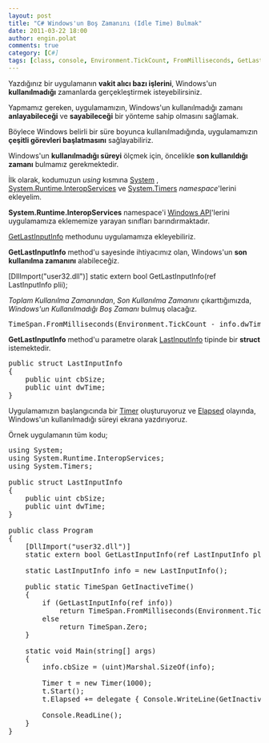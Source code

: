```yaml
---
layout: post
title: "C# Windows'un Boş Zamanını (Idle Time) Bulmak"
date: 2011-03-22 18:00
author: engin.polat
comments: true
category: [C#]
tags: [class, console, Environment.TickCount, FromMilliseconds, GetLastInputInfo, LastInputInfo, Marshal, struct, System.Runtime, System.Runtime.InteropServices, System.Timers, timer, TimeSpan, TimeSpan.Zero]
---
```

Yazdığınız bir uygulamanın **vakit alıcı bazı işlerini**, Windows'un **kullanılmadığı** zamanlarda gerçekleştirmek isteyebilirsiniz.

Yapmamız gereken, uygulamamızın, Windows'un kullanılmadığı zamanı **anlayabileceği** ve **sayabileceği** bir yönteme sahip olmasını sağlamak.

Böylece Windows belirli bir süre boyunca kullanılmadığında, uygulamamızın **çeşitli görevleri başlatmasını** sağlayabiliriz.

Windows'un **kullanılmadığı süreyi** ölçmek için, öncelikle **son kullanıldığı zamanı** bulmamız gerekmektedir.

İlk olarak, kodumuzun *using* kısmına <a href="http://msdn.microsoft.com/library/system" target="_blank">System</a> , <a href="http://msdn.microsoft.com/library/system.runtime.interopservices" target="_blank">System.Runtime.InteropServices</a> ve <a href="http://msdn.microsoft.com/library/system.timers" target="_blank">System.Timers</a> *namespace*'lerini ekleyelim.

**System.Runtime.InteropServices** namespace'i [Windows API](http://en.wikipedia.org/wiki/Windows_API)'lerini uygulamamıza eklememize yarayan sınıfları barındırmaktadır.

[GetLastInputInfo](http://msdn.microsoft.com/library/ms646302.aspx) methodunu uygulamamıza ekleyebiliriz.

**GetLastInputInfo** method'u sayesinde ihtiyacımız olan, Windows'un **son kullanılma zamanını** alabileceğiz.



[DllImport("user32.dll")]
static extern bool GetLastInputInfo(ref LastInputInfo plii);</pre>

*Toplam Kullanılma Zamanından*, *Son Kullanılma Zamanını* çıkarttığımızda, *Windows'un Kullanılmadığı Boş Zamanı* bulmuş olacağız.

<pre class="brush:csharp">TimeSpan.FromMilliseconds(Environment.TickCount - info.dwTime)</pre>

**GetLastInputInfo** method'u parametre olarak <a href="http://msdn.microsoft.com/library/ms646272.aspx" target="_blank">LastInputInfo</a> tipinde bir **struct** istemektedir.

<pre class="brush:csharp">public struct LastInputInfo
{
    public uint cbSize;
    public uint dwTime;
}</pre>

Uygulamamızın başlangıcında bir <a href="http://msdn.microsoft.com/library/system.timers.timer" target="_blank">Timer</a> oluşturuyoruz ve <a href="http://msdn.microsoft.com/library/system.timers.timer.elapsed" target="_blank">Elapsed</a> olayında, Windows'un kullanılmadığı süreyi ekrana yazdırıyoruz.

Örnek uygulamanın tüm kodu;

<pre class="brush:csharp">using System;
using System.Runtime.InteropServices;
using System.Timers;

public struct LastInputInfo
{
    public uint cbSize;
    public uint dwTime;
}

public class Program
{
    [DllImport("user32.dll")]
    static extern bool GetLastInputInfo(ref LastInputInfo plii);

    static LastInputInfo info = new LastInputInfo();

    public static TimeSpan GetInactiveTime()
    {
        if (GetLastInputInfo(ref info))
            return TimeSpan.FromMilliseconds(Environment.TickCount - info.dwTime);
        else
            return TimeSpan.Zero;
    }

    static void Main(string[] args)
    {
        info.cbSize = (uint)Marshal.SizeOf(info);

        Timer t = new Timer(1000);
        t.Start();
        t.Elapsed += delegate { Console.WriteLine(GetInactiveTime().ToString()); };

        Console.ReadLine();
    }
}



